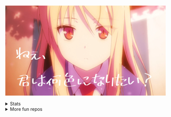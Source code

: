 [![](mashiro.jpg)](https://lolicon.app)

<details>
<summary>Stats</summary>

<p></p>

<a href="https://github.com/Tsuk1ko">
  <table>
    <tr>
      <td>
        <img align="center" src="https://github-readme-stats.vercel.app/api?username=Tsuk1ko&show_icons=true&hide_border=true&icon_color=ffca28&title_color=ffa000" />
      </td>
      <td>
        <img align="center" src="https://github-readme-stats.vercel.app/api/top-langs/?username=Tsuk1ko&layout=compact&hide_border=true&title_color=ffa000" />
      </td>
    </tr>
  </table>
</a>

[![](https://count.getloli.com/get/@JindaiKirin?theme=moebooru)](https://github.com/Tsuk1ko)
</details>

<details>
<summary>More fun repos</summary>

<p></p>

[![](https://github-readme-stats.vercel.app/api/pin/?username=Tsuk1ko&repo=cf-url-shortener)](https://github.com/Tsuk1ko/cf-url-shortener)
[![](https://github-readme-stats.vercel.app/api/pin/?username=Tsuk1ko&repo=bilibili-qr-login)](https://github.com/Tsuk1ko/bilibili-qr-login)
[![](https://github-readme-stats.vercel.app/api/pin/?username=Tsuk1ko&repo=osusig&1)](https://github.com/Tsuk1ko/osusig)
[![](https://github-readme-stats.vercel.app/api/pin/?username=Tsuk1ko&repo=userscript)](https://github.com/Tsuk1ko/userscript)
[![](https://github-readme-stats.vercel.app/api/pin/?username=Tsuk1ko&repo=fgo-bond-craft-essence-calculator)](https://github.com/Tsuk1ko/fgo-bond-craft-essence-calculator)
[![](https://github-readme-stats.vercel.app/api/pin/?username=Tsuk1ko&repo=eslint-config)](https://github.com/Tsuk1ko/eslint-config)
[![](https://github-readme-stats.vercel.app/api/pin/?username=Tsuk1ko&repo=pximg-proxy)](https://github.com/Tsuk1ko/pximg-proxy)
[![](https://github-readme-stats.vercel.app/api/pin/?username=Tsuk1ko&repo=fsa-promises)](https://github.com/Tsuk1ko/fsa-promises)
[![](https://github-readme-stats.vercel.app/api/pin/?username=Tsuk1ko&repo=gkd-subscription)](https://github.com/Tsuk1ko/gkd-subscription)
[![](https://github-readme-stats.vercel.app/api/pin/?username=Tsuk1ko&repo=wol-server)](https://github.com/Tsuk1ko/wol-server)
[![](https://github-readme-stats.vercel.app/api/pin/?username=Tsuk1ko&repo=gf2-bbs-sign-in)](https://github.com/Tsuk1ko/gf2-bbs-sign-in)

[![](https://github-readme-stats.vercel.app/api/pin/?username=Tsuk1ko&repo=extension-config-patcher)](https://github.com/Tsuk1ko/extension-config-patcher)
</details>
